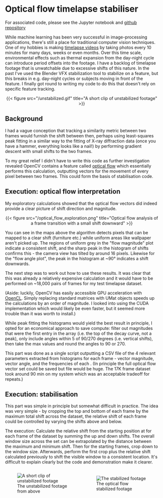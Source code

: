 # Optical flow timelapse stabiliser

For associated code, please see the Jupyter notebook and [github repository]()

While machine learning has been very successful in image-processing applications, there's still a place for traditional computer vision techniques. One of my hobbies is making [timelapse videos](https://youtu.be/SA69YDp-wbg) by taking photos every 10 minutes for many days, weeks or even months. Over this time scale, environmental effects such as thermal expansion from the day-night cycle can introduce period offsets into the footage. I have a backlog of timelapse footage that is unwatchable due to excessive shifts of this nature. In the past I've used the Blender VFX stabilization tool to stabilize on a feature, but this breaks in e.g. day-night cycles or subjects moving in front of the feature. I finally got round to writing my code to do this that doesn't rely on specific feature tracking.

<center>
{{< figure src="/unstabilized.gif" title="A short clip of unstabilized footage" >}}
</center>

## Background
I had a vague conception that tracking a similarity metric between two frames would furnish the shift between then, perhaps using least-squares peak fitting in a similar way to the fitting of X-ray diffraction data (once you have a hammer, everything looks like a nail!) by performing gradient descent with small shifts to the two frames.

To my great relief I didn't have to write this code as further investigation revealed OpenCV contains a feature called [optical flow](https://docs.opencv.org/3.4/d4/dee/tutorial_optical_flow.html) which essentially performs this calculation, outputting vectors for the movement of every pixel between two frames. This could form the basis of stabilisation code.

## Execution: optical flow interpretation
My exploratory calculations showed that the optical flow vectors did indeed provide a clear picture of shift direction and magnitude.

<center>
{{< figure src="/optical_flow_exploration.png" title="Optical flow analysis of a frame transition with a small shift downward" >}}
</center>

You can see in the maps above the algorithm detects pixels that can be mapped to a clear shift (furniture etc.) while uniform areas like wallpaper aren't picked up. The regions of uniform grey in the "flow magnitude" plot indicate a consistent shift, and the sharp peak in the histogram of shifts confirms this - the camera view has tilted by around 16 pixels. Likewise for the "flow angle plot", the peak in the histogram at ~90&deg; indicates a shift downwards.

The next step was to work out how to use these results. It was clear that this was already a relatively expensive calculation and it would have to be performed on ~18,000 pairs of frames for my test timelapse dataset.

(Aside: luckily, OpenCV has easily accessible GPU acceleration with [OpenCL](https://opencv.org/opencl/). Simply replacing standard matrices with UMat objects speeds up the calculations by an order of magnitude. I looked into using the CUDA implementation which would likely be even faster, but it seemed more trouble than it was worth to install.)

While peak fitting the histograms would yield the best result in principle, I opted for an economical approach to save compute: filter out magnitudes that were the first entry in the array (i.e. the top of the decay curve, not a peak), only include angles within 5 of 90/270 degrees (i.e. vertical shifts), then take the max values and round the angles to 90 or 270.

This part was done as a single script outputting a CSV file of the 4 relevant parameters extracted from histograms for each frame - vector magnitude, vector angle, and the frequencies of each . (In principle the full optical flow vector set could be saved but file would be huge. The 17K frame dataset took around 90 min on my system which was an acceptable tradeoff for repeats.)

## Execution: stabilisation
This part was simple in principle but somewhat difficult in practice. The idea was very simple - by cropping the top and bottom of each frame by the maximum total shift across the dataset, the relative shift of each frame could be controlled by varying the shifts above and below.

The execution: Calculate the relative shift from the starting position at for each frame of the dataset by summing the up and down shifts. The overall window size across the set can be extrapolated by the distance between the maximum and minimum shift. Then for the starting frames, crop down to the window size. Afterwards, perform the first crop plus the relative shift calculated previously to shift the visible window to a consistent location. It's difficult to explain clearly but the code and demonstration make it clearer.

<div style="display: flex; justify-content: space-around; align-items: center;">
    <div>
        <!-- First GIF -->
        <figure>
            <img src="/unstabilized.gif" alt="A short clip of unstabilized footage">
            <figcaption>The unstabilized footage from above</figcaption>
        </figure>
    </div>
    <div>
        <!-- Second GIF -->
        <figure>
            <img src="/stabilized.gif" alt="The stabilized footage">
            <figcaption>The optical flow stabilized footage</figcaption>
        </figure>
    </div>
</div>

